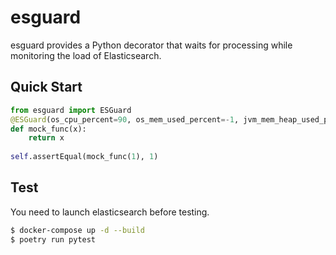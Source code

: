 # esguard

esguard provides a Python decorator that waits for processing while monitoring the load of Elasticsearch.

## Quick Start

```python
from esguard import ESGuard
@ESGuard(os_cpu_percent=90, os_mem_used_percent=-1, jvm_mem_heap_used_percent=-1).decotator()
def mock_func(x):
    return x
        
self.assertEqual(mock_func(1), 1)
```

## Test

You need to launch elasticsearch before testing.

```sh
$ docker-compose up -d --build
$ poetry run pytest
```


